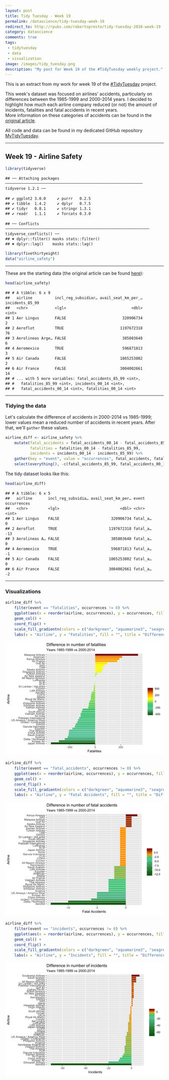 ```yaml
---
layout: post
title: Tidy Tuesday - Week 19
permalink: /datascience/tidy-tuesday-week-19
redirect_to: http://rpubs.com/robertopreste/tidy-tuesday-2018-week-19
category: datascience
comments: true
tags: 
 - tidytuesday
 - data
 - visualization
image: /images/tidy_tuesday.png
description: "My post for Week 19 of the #TidyTuesday weekly project."
---
```

This is an extract from my work for week 19 of the [#TidyTuesday](https://thomasmock.netlify.com/post/tidytuesday-a-weekly-social-data-project-in-r/) project.  

This week's dataset was focused on airlines' accidents, particularly on differences between the 1985-1999 and 2000-2014 years. I decided to highlight how much each airline company reduced (or not) the amount of incidents, fatalities and fatal accidents in recent years.  
More information on these categories of accidents can be found in the [original article](https://fivethirtyeight.com/features/should-travelers-avoid-flying-airlines-that-have-had-crashes-in-the-past/).  

All code and data can be found in my dedicated GitHub repository [MyTidyTuesday](https://github.com/robertopreste/MyTidyTuesday).  

___  


## Week 19 - Airline Safety  


``` r
library(tidyverse)
```

    ## ── Attaching packages ───────────────────────────────────────────────────────────── tidyverse 1.2.1 ──

    ## ✔ ggplot2 3.0.0     ✔ purrr   0.2.5
    ## ✔ tibble  1.4.2     ✔ dplyr   0.7.5
    ## ✔ tidyr   0.8.1     ✔ stringr 1.3.1
    ## ✔ readr   1.1.1     ✔ forcats 0.3.0

    ## ── Conflicts ──────────────────────────────────────────────────────────────── tidyverse_conflicts() ──
    ## ✖ dplyr::filter() masks stats::filter()
    ## ✖ dplyr::lag()    masks stats::lag()

``` r
library(fivethirtyeight)
data("airline_safety")
```

------------------------------------------------------------------------

These are the starting data (the original article can be found [here](https://fivethirtyeight.com/features/should-travelers-avoid-flying-airlines-that-have-had-crashes-in-the-past/)):

``` r
head(airline_safety)
```

    ## # A tibble: 6 x 9
    ##   airline          incl_reg_subsidiar… avail_seat_km_per_… incidents_85_99
    ##   <chr>            <lgl>                             <dbl>           <int>
    ## 1 Aer Lingus       FALSE                         320906734               2
    ## 2 Aeroflot         TRUE                         1197672318              76
    ## 3 Aerolineas Arge… FALSE                         385803648               6
    ## 4 Aeromexico       TRUE                          596871813               3
    ## 5 Air Canada       FALSE                        1865253802               2
    ## 6 Air France       FALSE                        3004002661              14
    ## # ... with 5 more variables: fatal_accidents_85_99 <int>,
    ## #   fatalities_85_99 <int>, incidents_00_14 <int>,
    ## #   fatal_accidents_00_14 <int>, fatalities_00_14 <int>

------------------------------------------------------------------------

### Tidying the data  


Let's calculate the difference of accidents in 2000-2014 vs 1985-1999; lower values mean a reduced number of accidents in recent years. After that, we'll `gather` these values.

``` r
airline_diff <- airline_safety %>% 
    mutate(fatal_accidents = fatal_accidents_00_14 - fatal_accidents_85_99, 
           fatalities = fatalities_00_14 - fatalities_85_99, 
           incidents = incidents_00_14 - incidents_85_99) %>% 
    gather(key = "event", value = "occurrences", fatal_accidents, fatalities, incidents) %>% 
    select(everything(), -c(fatal_accidents_85_99, fatal_accidents_00_14, fatalities_85_99, fatalities_00_14, incidents_85_99, incidents_00_14))
```

The tidy dataset looks like this:

``` r
head(airline_diff)
```

    ## # A tibble: 6 x 5
    ##   airline       incl_reg_subsidia… avail_seat_km_per… event    occurrences
    ##   <chr>         <lgl>                           <dbl> <chr>          <int>
    ## 1 Aer Lingus    FALSE                       320906734 fatal_a…           0
    ## 2 Aeroflot      TRUE                       1197672318 fatal_a…         -13
    ## 3 Aerolineas A… FALSE                       385803648 fatal_a…           0
    ## 4 Aeromexico    TRUE                        596871813 fatal_a…          -1
    ## 5 Air Canada    FALSE                      1865253802 fatal_a…           0
    ## 6 Air France    FALSE                      3004002661 fatal_a…          -2

------------------------------------------------------------------------

### Visualizations  


``` r
airline_diff %>% 
    filter(event == "fatalities", occurrences != 0) %>% 
    ggplot(aes(x = reorder(airline, occurrences), y = occurrences, fill = occurrences)) + 
    geom_col() + 
    coord_flip() + 
    scale_fill_gradientn(colors = c("darkgreen", "aquamarine3", "seagreen3", "yellow", "orange", "darkred")) +
    labs(x = "Airline", y = "Fatalities", fill = "", title = "Difference in number of fatalities", subtitle = "Years 1985-1999 vs 2000-2014")
```

![](/images/Week_19_files/figure-markdown_github/unnamed-chunk-5-1.png)

``` r
airline_diff %>% 
    filter(event == "fatal_accidents", occurrences != 0) %>% 
    ggplot(aes(x = reorder(airline, occurrences), y = occurrences, fill = occurrences)) + 
    geom_col() + 
    coord_flip() +
    scale_fill_gradientn(colors = c("darkgreen", "aquamarine3", "seagreen3", "orange", "darkred"), values = c(0, 0.6, 0.7, 0.8, 1)) + 
    labs(x = "Airline", y = "Fatal Accidents", fill = "", title = "Difference in number of fatal accidents", subtitle = "Years 1985-1999 vs 2000-2014")
```

![](/images/Week_19_files/figure-markdown_github/unnamed-chunk-6-1.png)

``` r
airline_diff %>% 
    filter(event == "incidents", occurrences != 0) %>% 
    ggplot(aes(x = reorder(airline, occurrences), y = occurrences, fill = occurrences)) + 
    geom_col() + 
    coord_flip() +
    scale_fill_gradientn(colors = c("darkgreen", "aquamarine3", "seagreen3", "orange", "darkred"), values = c(0, 0.7, 0.8, 0.9, 1)) + 
    labs(x = "Airline", y = "Incidents", fill = "", title = "Difference in number of incidents", subtitle = "Years 1985-1999 vs 2000-2014")
```

![](/images/Week_19_files/figure-markdown_github/unnamed-chunk-7-1.png)


